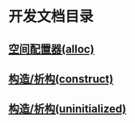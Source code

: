# 开发文档目录
## [空间配置器(alloc)](alloc.md)
## [构造/析构(construct)](construct.md)
## [构造/析构(uninitialized)](uninitialized.md)